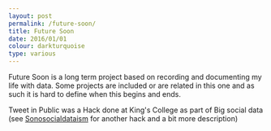 ```yaml
---
layout: post
permalink: /future-soon/
title: Future Soon 
date: 2016/01/01
colour: darkturquoise
type: various
---
```


Future Soon is a long term project based on recording and documenting my life with data. Some projects are included or are related in this one and as such it is hard to define when this begins and ends. 

Tweet in Public was a Hack done at King's College as part of Big social data (see [Sonosocialdataism](/sonosocialdata/) for another hack and a bit more description) 
